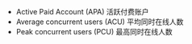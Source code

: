 * Active Paid Account (APA)			活跃付费账户
* Average concurrent users (ACU)	平均同时在线人数
* Peak concurrent users (PCU)		最高同时在线人数